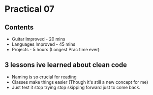 # Practical 07
## Contents
- Guitar Improved - 20 mins
- Languages Improved - 45 mins
- Projects - 5 hours (Longest Prac time ever)

## 3 lessons ive learned about clean code
- Naming is so crucial for reading
- Classes make things easier (Though it's still a new concept for me)
- Just test it stop trying stop skipping forward just to come back.